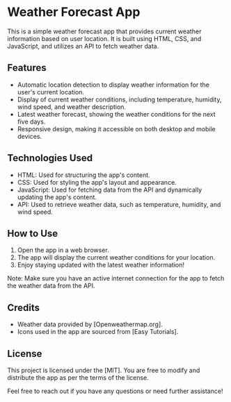 # Weather Forecast App

This is a simple weather forecast app that provides current weather information based on user location. It is built using HTML, CSS, and JavaScript, and utilizes an API to fetch weather data.

## Features

- Automatic location detection to display weather information for the user's current location.
- Display of current weather conditions, including temperature, humidity, wind speed, and weather description.
- Latest weather forecast, showing the weather conditions for the next five days.
- Responsive design, making it accessible on both desktop and mobile devices.

## Technologies Used

- HTML: Used for structuring the app's content.
- CSS: Used for styling the app's layout and appearance.
- JavaScript: Used for fetching data from the API and dynamically updating the app's content.
- API: Used to retrieve weather data, such as temperature, humidity, and wind speed.

## How to Use

1. Open the app in a web browser.
2. The app will display the current weather conditions for your location.
3. Enjoy staying updated with the latest weather information!

Note: Make sure you have an active internet connection for the app to fetch the weather data from the API.

## Credits

- Weather data provided by [Openweathermap.org].
- Icons used in the app are sourced from [Easy Tutorials].

## License

This project is licensed under the [MIT]. You are free to modify and distribute the app as per the terms of the license.

Feel free to reach out if you have any questions or need further assistance!
